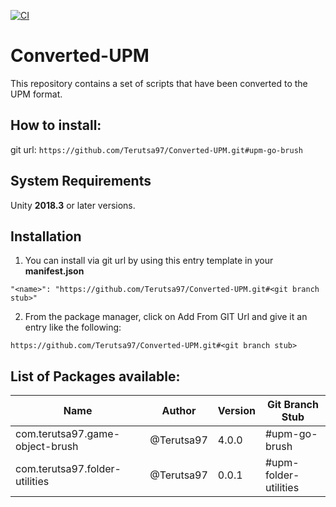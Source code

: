 [![CI](https://github.com/Terutsa97/Converted-UPM/actions/workflows/ci.yml/badge.svg?branch=main)](https://github.com/Terutsa97/Converted-UPM/actions/workflows/ci.yml)

# Converted-UPM
This repository contains a set of scripts that have been converted to the UPM format.

## How to install:
git url: `https://github.com/Terutsa97/Converted-UPM.git#upm-go-brush`

## System Requirements
Unity **2018.3** or later versions.

## Installation
1. You can install via git url by using this entry template in your **manifest.json**
```
"<name>": "https://github.com/Terutsa97/Converted-UPM.git#<git branch stub>"
```
2. From the package manager, click on Add From GIT Url and give it an entry like the following:
```
https://github.com/Terutsa97/Converted-UPM.git#<git branch stub>
```

## List of Packages available:
| Name                            | Author     | Version | Git Branch Stub
|---------------------------------|------------|---------|-----------------
| com.terutsa97.game-object-brush | @Terutsa97 | 4.0.0   | #upm-go-brush
| com.terutsa97.folder-utilities  | @Terutsa97 | 0.0.1   | #upm-folder-utilities
